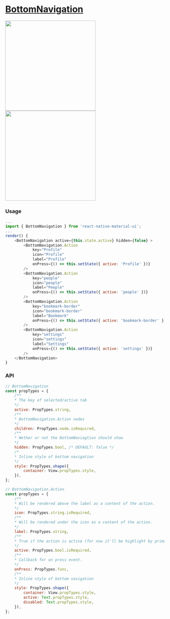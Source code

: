 # [BottomNavigation](https://material.google.com/components/bottom-navigation.html)

<img src="https://raw.githubusercontent.com/xotahal/react-native-material-ui-demo-app/master/resources/bottom-navigation-1.gif" width="285">
<img src="https://raw.githubusercontent.com/xotahal/react-native-material-ui-demo-app/master/resources/bottom-navigation-anim.gif" width="285">

### Usage

```js
...
import { BottomNavigation } from 'react-native-material-ui';
...
render() {
    <BottomNavigation active={this.state.active} hidden={false} >
        <BottomNavigation.Action
            key="Profile"
            icon="Profile"
            label="Profile"
            onPress={() => this.setState({ active: 'Profile' })}
        />
        <BottomNavigation.Action
            key="people"
            icon="people"
            label="People"
            onPress={() => this.setState({ active: 'people' })}
        />
        <BottomNavigation.Action
            key="bookmark-border"
            icon="bookmark-border"
            label="Bookmark"
            onPress={() => this.setState({ active: 'bookmark-border' })}
        />
        <BottomNavigation.Action
            key="settings"
            icon="settings"
            label="Settings"
            onPress={() => this.setState({ active: 'settings' })}
        />
    </BottomNavigation>
}
```
### API
```js
// BottomNavigation
const propTypes = {
    /**
    * The key of selected/active tab
    */
    active: PropTypes.string,
    /**
    * BottomNavigation.Action nodes
    */
    children: PropTypes.node.isRequired,
    /**
    * Wether or not the BottomNaviagtion should show
    */
    hidden: PropTypes.bool, /* DEFAULT: false */
    /*
    * Inline style of bottom navigation
    */
    style: PropTypes.shape({
        container: View.propTypes.style,
    }),
};

// BottomNavigation.Action
const propTypes = {
    /**
    * Will be rendered above the label as a content of the action.
    */
    icon: PropTypes.string.isRequired,
    /**
    * Will be rendered under the icon as a content of the action.
    */
    label: PropTypes.string,
    /**
    * True if the action is active (for now it'll be highlight by primary color)
    */
    active: PropTypes.bool.isRequired,
    /**
    * Callback for on press event.
    */
    onPress: PropTypes.func,
    /**
    * Inline style of bottom navigation
    */
    style: PropTypes.shape({
        container: View.propTypes.style,
        active: Text.propTypes.style,
        disabled: Text.propTypes.style,
    }),
};
```
